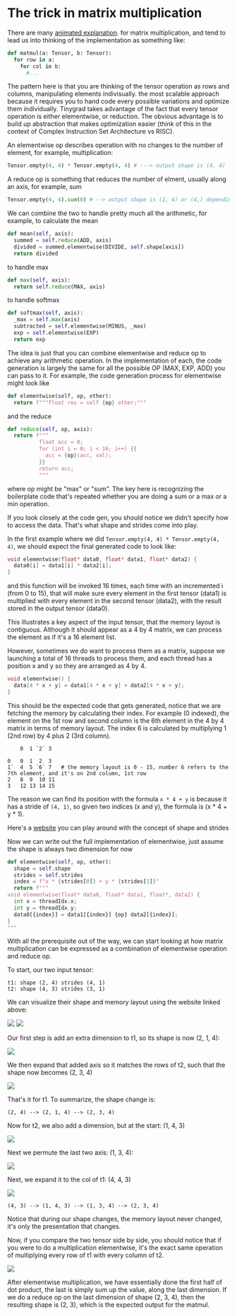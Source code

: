 # The trick in matrix multiplication

There are many [animated explanation](https://www.google.com/search?q=matrix+multiplication+animation&oq=matrix+multiplication+animation&gs_lcrp=EgZjaHJvbWUyCQgAEEUYORiABDIICAEQABgWGB4yCAgCEAAYFhgeMggIAxAAGBYYHjINCAQQABiGAxiABBiKBTINCAUQABiGAxiABBiKBTINCAYQABiGAxiABBiKBTINCAcQABiGAxiABBiKBdIBCDM5NDdqMGo3qAIAsAIA&sourceid=chrome&ie=UTF-8). 
for matrix multiplication, and tend to lead us into thinking of the implementation as something like:

```python
def matmul(a: Tensor, b: Tensor):
  for row in a:
    for col in b:
      #...
```

The pattern here is that you are thinking of the tensor operation as rows and columns, manipulating elements indivisually.
the most scalable approach because it requires you to hand code every possible variations and optimize them individually. 
Tinygrad takes advantage of the fact that every tensor operation is either elementwise, or reduction. The obvious advantage
is to build up abstraction that makes optimization easier (think of this in the context of Complex Instruction Set Architecture
vs RISC).

An elementwise op describes operation with no changes to the number of element, for example, multiplication:

```python
Tensor.empty(4, 4) * Tensor.empty(4, 4) # ---> output shape is (4, 4)
```

A reduce op is something that reduces the number of elment, usually along an axis, for example, sum

```python
Tensor.empty(4, 4).sum(0) # --> output shape is (1, 4) or (4,) depending on whether the dim is kept
```

We can combine the two to handle pretty much all the arithmetic, for example, to calculate the mean

```python
def mean(self, axis):
  summed = self.reduce(ADD, axis)
  divided = summed.elementwise(DIVIDE, self.shape[axis])
  return divided
```

to handle max

```python
def max(self, axis):
  return self.reduce(MAX, axis)
```

to handle softmax
```python
def softmax(self, axis):
  _max = self.max(axis)
  subtracted = self.elementwise(MINUS, _max)
  exp = self.elementwise(EXP)
  return exp
```

The idea is just that you can combine elementwise and reduce op to achieve any arithmetic operation. In the implementation 
of each, the code generation is largely the same for all the possible OP (MAX, EXP, ADD) you can pass to it. For example,
the code generation process for elementwise might look like

```python
def elementwise(self, op, other):
  return f"""float res = self {op} other;"""
```

and the reduce

```python
def reduce(self, op, axis):
  return f"""
          float acc = 0;
          for (int i = 0; i < 16; i++) {{
            acc = {op}(acc, val);
          }}
          return acc;
          """
```

where op might be "max" or "sum". The key here is recognizing the boilerplate code that's repeated whether you are doing
a sum or a max or a min operation.

If you look closely at the code gen, you should notice we didn't specify how to access the data. That's what shape and
strides come into play.

In the first example where we did `Tensor.empty(4, 4) * Tensor.empty(4, 4)`, we should expect the final generated code to
look like:

```c++
void elementwise(float* data0, float* data1, float* data2) {
  data0[i] = data1[i] * data2[i];  
}
```

and this function will be invoked 16 times, each time with an incremented i (from 0 to 15), that will make sure every 
element in the first tensor (data1) is multiplied with every element in the second tensor (data2), with the result
stored in the output tensor (data0).

This illustrates a key aspect of the input tensor, that the memory layout is contiguous. Although it should appear as
a 4 by 4 matrix, we can process the element as if it's a 16 element list.

However, sometimes we do want to process them as a matrix, suppose we launching a total of 16 threads to process them,
and each thread has a position x and y so they are arranged as 4 by 4.

```c++
void elementwise() {
  data[4 * x + y] = data1[4 * x + y] + data2[4 * x + y];
}
```

This should be the expected code that gets generated, notice that we are fetching the memory by calculating their index.
For example (0 indexed), the element on the 1st row and second column is the 6th element in the 4 by 4 matrix in terms of
memory layout. The index 6 is calculated by multiplying 1 (2nd row) by 4 plus 2 (3rd column).

```
    0  1 `2` 3  

0   0  1  2  3    
1`  4  5 `6` 7   # the memory layout is 0 - 15, number 6 refers to the 7th element, and it's on 2nd column, 1st row 
2   8  9  10 11   
3   12 13 14 15  
```

The reason we can find its position with the formula `x * 4 + y` is because it has a stride of `(4, 1)`, so given two
indices (x and y), the formula is (x * 4 + y * 1).

Here's a [website](https://mesozoic-egg.github.io/shape-stride-visualizer/#/shape-stride) you can play around with the
concept of shape and strides

Now we can write out the full implementation of elementwise, just assume the shape is always two dimension for now

```python
def elementwise(self, op, other):
  shape = self.shape
  strides = self.strides
  index = f"x * {strides[0]} + y * {strides[1]}"
  return f"""
void elementwise(float* data0, float* data1, float*, data2) {
  int x = threadIdx.x;
  int y = threadIdx.y;
  data0[{index}] = data1[{index}] {op} data2[{index}]; 
}
"""
```

With all the prerequisite out of the way, we can start looking at how matrix multiplication can be expressed as a combination
of elementwise operation and reduce op.

To start, our two input tensor:

```
t1: shape (2, 4) strides (4, 1)
t2: shape (4, 3) strides (3, 1)
```

We can visualize their shape and memory layout using the website linked above:

<img src="images/img59.png">
<img src="images/img60.png">

Our first step is add an extra dimension to t1, so its shape is now (2, 1, 4):

<img src="images/img61.png">

We then expand that added axis so it matches the rows of t2, such that the shape now
becomes (2, 3, 4)

<img src="images/img62.png">

That's it for t1. To summarize, the shape change is:

```
(2, 4) --> (2, 1, 4) --> (2, 3, 4)
```

Now for t2, we also add a dimension, but at the start: (1, 4, 3)

<img src="images/img64.png">

Next we permute the last two axis: (1, 3, 4):

<img src="images/img65.png">

Next, we expand it to the col of t1: (4, 4, 3)

<img src="images/img66.png">

```
(4, 3) --> (1, 4, 3) --> (1, 3, 4) --> (2, 3, 4)
```

Notice that during our shape changes, the memory layout never changed, it's only
the presentation that changes.

Now, if you compare the two tensor side by side, you should notice that if you were
to do a multiplication elementwise, it's the exact same operation of multiplying
every row of t1 with every column of t2.

<img src="images/img67.png">

After elementwise multiplication, we have essentially done the first half of dot
product, the last is simply sum up the value, along the last dimension. If we do
a reduce op on the last dimension of shape (2, 3, 4), then the resulting shape is
(2, 3), which is the expected output for the matmul. 

